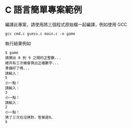 # C 語言簡單專案範例

編譯此專案，請使用將三個程式原始檔一起編譯，例如使用 GCC

```gcc cmd.c guess.c main.c -o game```

執行結果例如

```
$ game
請猜出 0 到 9 之間的正整數...
總共有三次機會猜出正確數字...
準備好了嗎...
請輸入：
5
小一點！
請輸入：
3
小一點！
請輸入：
2
小一點！
猜了三次也沒猜對，答案是0。
$
```

